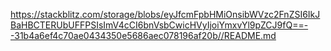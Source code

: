 https://stackblitz.com/storage/blobs/eyJfcmFpbHMiOnsibWVzc2FnZSI6IkJBaHBCTERUbUFFPSIsImV4cCI6bnVsbCwicHVyIjoiYmxvYl9pZCJ9fQ==--31b4a6ef4c70ae0434350e5686aec078196af20b//README.md